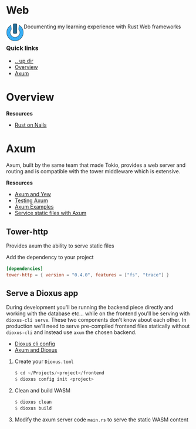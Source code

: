 Web
====================================================================================================
<img align="left" width="48" height="48" src="../../../art/logo_256x256.png">
Documenting my learning experience with Rust Web frameworks
<br><br>

### Quick links
* [.. up dir](..)
* [Overview](#overview)
* [Axum](#axum)

# Overview

**Resources**
* [Rust on Nails](https://rust-on-nails.com/docs/ide-setup/introduction/)

# Axum
Axum, built by the same team that made Tokio, provides a web server and routing and is compatible 
with the tower middleware which is extensive.

**Resources**
* [Axum and Yew](https://github.com/rksm/axum-yew-setup)
* [Testing Axum](https://github.com/tokio-rs/axum/blob/main/examples/testing/src/main.rs)
* [Axum Examples](https://github.com/tokio-rs/axum/tree/main/examples)
* [Service static files with Axum](https://benw.is/posts/serving-static-files-with-axum)

## Tower-http
Provides axum the ability to serve static files

Add the dependency to your project
```toml
[dependencies]
tower-http = { version = "0.4.0", features = ["fs", "trace"] }
```

## Serve a Dioxus app
During development you'll be running the backend piece directly and working with the database etc... 
while on the frontend you'll be serving with `dioxus-cli serve`. These two components don't know 
about each other. In production we'll need to serve pre-compiled frontend files statically without 
`dioxus-cli` and instead use `axum` the chosen backend.

* [Dioxus cli config](https://github.com/DioxusLabs/cli/blob/master/docs/src/configure.md)
* [Axum and Dioxus](https://rust-on-nails.com/docs/full-stack-web/server-side-components/)

1. Create your `Dioxus.toml`
   ```rust
   $ cd ~/Projects/<project>/frontend
   $ dioxus config init <project>
   ```
2. Clean and build WASM
   ```rust
   $ dioxus clean
   $ dioxus build
   ```


1. Modify the axum server code `main.rs` to serve the static WASM content
   ```rust
   ```

<!-- 
vim: ts=2:sw=2:sts=2
-->
